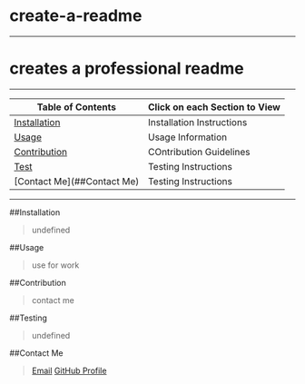 
  
  # create-a-readme

  ----------------------------------------------------------------------

  # creates a professional readme

  -----------------------------------------------------------------------

  | Table of Contents                    | Click on each Section to View |
  | ------------------------------       | ----------------------------- |
  | [Installation](##Installation)       | Installation Instructions     |
  | [Usage](##Usage)                     | Usage Information             |
  | [Contribution](##Contributions)      | COntribution Guidelines       |
  | [Test](##Testing)                    | Testing Instructions          |
  | [Contact Me](##Contact Me)           | Testing Instructions          |


  ------------------------------------------------------------------------

  ##Installation
  >undefined


  ##Usage
  >use for work



  ##Contribution
  >contact me


  ##Testing
  >undefined


  ##Contact Me

  >[Email](email)
  >[GitHub Profile](github.com/terrencebudnik)



